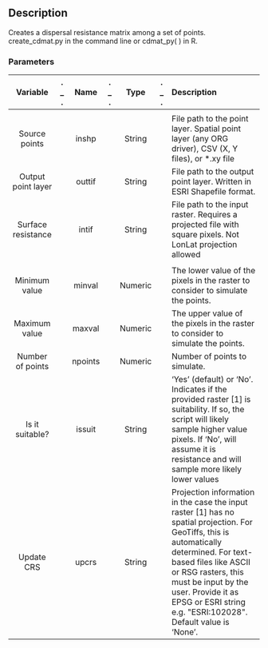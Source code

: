 ## Description

Creates a dispersal resistance matrix among a set of points. create_cdmat.py in the command line or cdmat_py( ) in R.

###  Parameters

| Variable          | .  _  . | Name            | .  _  .  |   Type | .  _  . | Description |
| :---------------: | :--: |:--------------:  | :----: | :-----------------: | :--: |:---------- |
| | | | | | | | |
|Source points |      | inshp|       | String|      |File path to the point layer. Spatial point layer (any ORG driver), CSV (X, Y files), or *.xy file|
| Output point layer|   |outtif|  | String| |File path to the output point layer. Written in ESRI Shapefile format.|
| Surface resistance |   |intif|     | String|      | File path to the input raster. Requires a projected file with square pixels. Not LonLat projection allowed|
| | | | | | | | |
|Minimum value| |minval| | Numeric| | The lower value of the pixels in the raster to consider to simulate the points.
|Maximum value| |maxval| | Numeric| | The upper value of the pixels in the raster to consider to simulate the points. 
|Number of points | |npoints|  |Numeric|  | Number of points to simulate.
|Is it suitable?| | issuit|  |String|  |‘Yes’ (default) or ‘No’. Indicates if the provided raster [1]  is suitability. If so, the script will likely sample higher value pixels. If ‘No’, will assume it is resistance and will sample more likely lower values|
|Update CRS | | upcrs| |String| |Projection information in the case the input raster [1] has no spatial projection. For GeoTiffs, this is automatically determined. For text-based files like ASCII or RSG rasters, this must be input by the user. Provide it as EPSG or ESRI string e.g. "ESRI:102028". Default value is ‘None’.